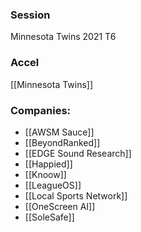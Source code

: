 
### Session
Minnesota Twins 2021 T6

### Accel
[[Minnesota Twins]]

### Companies:
- [[AWSM Sauce]]
- [[BeyondRanked]]
- [[EDGE Sound Research]]
- [[Happied]]
- [[Knoow]]
- [[LeagueOS]]
- [[Local Sports Network]]
- [[OneScreen AI]]
- [[SoleSafe]]


